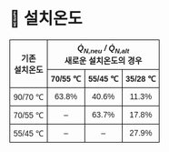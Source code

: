 # 🔹 설치온도

<!DOCTYPE html>
<html lang="ko">
<head>
  <meta charset="UTF-8">
  <title>설치온도별 열출력 비율</title>
  <style>
    table {
      border-collapse: collapse;
      width: 80%;
      font-family: "Malgun Gothic", sans-serif;
      font-size: 14px;
      text-align: center;
    }
    th, td {
      border: 1px solid black;
      padding: 6px;
    }
  </style>
</head>
<body>
  <table>
    <tr>
      <th rowspan="2">기존<br>설치온도</th>
      <th colspan="3"><i>Q̇<sub>N,neu</sub> / Q̇<sub>N,alt</sub></i><br>새로운 설치온도의 경우</th>
    </tr>
    <tr>
      <th>70/55 ℃</th>
      <th>55/45 ℃</th>
      <th>35/28 ℃</th>
    </tr>
    <tr>
      <td>90/70 ℃</td>
      <td>63.8%</td><td>40.6%</td><td>11.3%</td>
    </tr>
    <tr>
      <td>70/55 ℃</td>
      <td>–</td><td>63.7%</td><td>17.8%</td>
    </tr>
    <tr>
      <td>55/45 ℃</td>
      <td>–</td><td>–</td><td>27.9%</td>
    </tr>
  </table>
</body>
</html>
